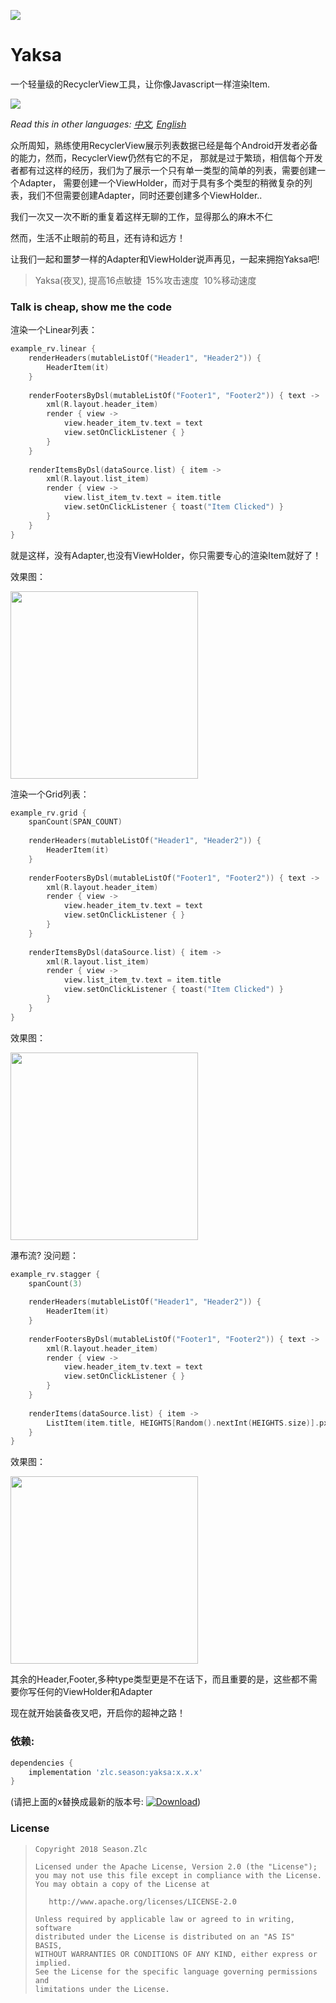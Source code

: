 ![](https://raw.githubusercontent.com/ssseasonnn/Yaksa/master/yaksa.png)


# Yaksa

一个轻量级的RecyclerView工具，让你像Javascript一样渲染Item.

![](https://img.shields.io/badge/language-kotlin-brightgreen.svg)  

*Read this in other languages: [中文](README.ch.md), [English](README.md)* 

众所周知，熟练使用RecyclerView展示列表数据已经是每个Android开发者必备的能力，然而，RecyclerView仍然有它的不足，
那就是过于繁琐，相信每个开发者都有过这样的经历，我们为了展示一个只有单一类型的简单的列表，需要创建一个Adapter，
需要创建一个ViewHolder，而对于具有多个类型的稍微复杂的列表，我们不但需要创建Adapter，同时还要创建多个ViewHolder..

我们一次又一次不断的重复着这样无聊的工作，显得那么的麻木不仁

然而，生活不止眼前的苟且，还有诗和远方！

让我们一起和噩梦一样的Adapter和ViewHolder说声再见，一起来拥抱Yaksa吧!

> Yaksa(夜叉), 提高16点敏捷  15%攻击速度  10%移动速度


### Talk is cheap, show me the code

渲染一个Linear列表：

```kotlin
example_rv.linear {
    renderHeaders(mutableListOf("Header1", "Header2")) {
        HeaderItem(it)
    }
    
    renderFootersByDsl(mutableListOf("Footer1", "Footer2")) { text ->
        xml(R.layout.header_item)
        render { view ->
            view.header_item_tv.text = text
            view.setOnClickListener { }
        }
    }
    
    renderItemsByDsl(dataSource.list) { item ->
        xml(R.layout.list_item)
        render { view ->
            view.list_item_tv.text = item.title
            view.setOnClickListener { toast("Item Clicked") }
        }
    }
}
```

就是这样，没有Adapter,也没有ViewHolder，你只需要专心的渲染Item就好了！

效果图：

<img src="https://raw.githubusercontent.com/ssseasonnn/Yaksa/master/screenshot.png" width="300">


渲染一个Grid列表：

```kotlin
example_rv.grid {
    spanCount(SPAN_COUNT)
    
    renderHeaders(mutableListOf("Header1", "Header2")) {
        HeaderItem(it)
    }
    
    renderFootersByDsl(mutableListOf("Footer1", "Footer2")) { text ->
        xml(R.layout.header_item)
        render { view ->
            view.header_item_tv.text = text
            view.setOnClickListener { }
        }
    }
    
    renderItemsByDsl(dataSource.list) { item ->
        xml(R.layout.list_item)
        render { view ->
            view.list_item_tv.text = item.title
            view.setOnClickListener { toast("Item Clicked") }
        }
    }
}

```

效果图：

<img src="https://raw.githubusercontent.com/ssseasonnn/Yaksa/master/screenshot-grid.png" width="300">


瀑布流? 没问题：

```kotlin
example_rv.stagger {
    spanCount(3)
    
    renderHeaders(mutableListOf("Header1", "Header2")) {
        HeaderItem(it)
    }
    
    renderFootersByDsl(mutableListOf("Footer1", "Footer2")) { text ->
        xml(R.layout.header_item)
        render { view ->
            view.header_item_tv.text = text
            view.setOnClickListener { }
        }
    }
    
    renderItems(dataSource.list) { item ->
        ListItem(item.title, HEIGHTS[Random().nextInt(HEIGHTS.size)].px)
    }
}
```

效果图：

<img src="https://raw.githubusercontent.com/ssseasonnn/Yaksa/master/screenshot-stagger.png" width="300">


其余的Header,Footer,多种type类型更是不在话下，而且重要的是，这些都不需要你写任何的ViewHolder和Adapter

现在就开始装备夜叉吧，开启你的超神之路！

### 依赖:

```groovy
dependencies {
	implementation 'zlc.season:yaksa:x.x.x'
}
```

(请把上面的x替换成最新的版本号: [![Download](https://api.bintray.com/packages/ssseasonnn/android/Yaksa/images/download.svg)](https://bintray.com/ssseasonnn/android/Yaksa/_latestVersion))



### License

> ```
> Copyright 2018 Season.Zlc
>
> Licensed under the Apache License, Version 2.0 (the "License");
> you may not use this file except in compliance with the License.
> You may obtain a copy of the License at
>
>    http://www.apache.org/licenses/LICENSE-2.0
>
> Unless required by applicable law or agreed to in writing, software
> distributed under the License is distributed on an "AS IS" BASIS,
> WITHOUT WARRANTIES OR CONDITIONS OF ANY KIND, either express or implied.
> See the License for the specific language governing permissions and
> limitations under the License.
> ```
